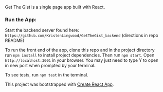 Get The Gist is a single page app built with React.

### Run the App:

Start the backend server found here: `https://github.com/KristenLingwood/GetTheGist_backend` (directions in repo README)

To run the front end of the app, clone this repo and in the project directory run `npm install` to install project dependencies. Then run `npm start`. Open `http://localhost:3001` in your browser. You may just need to type Y to open in new port when prompted by your terminal.

To see tests, run `npm test` in the terminal.

This project was bootstrapped with [Create React App](https://github.com/facebook/create-react-app).
